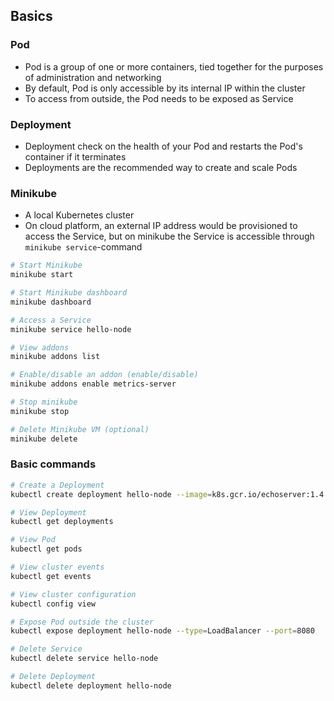 ## Basics

### Pod
- Pod is a group of one or more containers, tied together for the purposes of administration and networking
- By default, Pod is only accessible by its internal IP within the cluster
- To access from outside, the Pod needs to be exposed as Service

### Deployment
- Deployment check on the health of your Pod and restarts the Pod's container if it terminates
- Deployments are the recommended way to create and scale Pods

### Minikube
- A local Kubernetes cluster
- On cloud platform, an external IP address would be provisioned to access the Service, but on minikube the Service is accessible through ```minikube service```-command

```bash
# Start Minikube
minikube start

# Start Minikube dashboard
minikube dashboard

# Access a Service
minikube service hello-node

# View addons
minikube addons list

# Enable/disable an addon (enable/disable)
minikube addons enable metrics-server

# Stop minikube
minikube stop

# Delete Minikube VM (optional)
minikube delete
```

### Basic commands

```bash
# Create a Deployment
kubectl create deployment hello-node --image=k8s.gcr.io/echoserver:1.4

# View Deployment
kubectl get deployments

# View Pod
kubectl get pods

# View cluster events
kubectl get events

# View cluster configuration
kubectl config view

# Expose Pod outside the cluster
kubectl expose deployment hello-node --type=LoadBalancer --port=8080

# Delete Service
kubectl delete service hello-node

# Delete Deployment
kubectl delete deployment hello-node
```